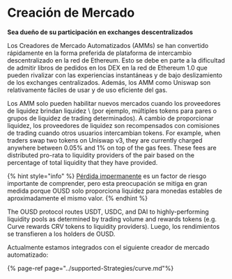 # Creación de Mercado

**Sea dueño de su participación en exchanges descentralizados**

Los Creadores de Mercado Automatizados \(AMMs\) se han convertido rápidamente en la forma preferida de plataforma de intercambio descentralizado en la red de Ethereum. Esto se debe en parte a la dificultad de admitir libros de pedidos en los DEX en la red de Ethereum 1.0 que pueden rivalizar con las experiencias instantáneas y de bajo deslizamiento de los exchanges centralizados. Además, los AMM como Uniswap son relativamente fáciles de usar y de uso eficiente del gas.

Los AMM solo pueden habilitar nuevos mercados cuando los proveedores de liquidez brindan liquidez \ (por ejemplo, múltiples tokens para pares o grupos de liquidez de trading determinados\). A cambio de proporcionar liquidez, los proveedores de liquidez son recompensados con comisiones de trading cuando otros usuarios intercambian tokens. For example, when traders swap two tokens on Uniswap v3, they are currently charged anywhere between 0.05% and 1% on top of the gas fees. These fees are distributed pro-rata to liquidity providers of the pair based on the percentage of total liquidity that they have provided.

{% hint style="info" %}
[Pérdida impermanente](https://medium.com/@pintail/uniswap-a-good-deal-for-liquidity-providers-104c0b6816f2) es un factor de riesgo importante de comprender, pero esta preocupación se mitiga en gran medida porque OUSD solo proporciona liquidez para monedas estables de aproximadamente el mismo valor.
{% endhint %}

The OUSD protocol routes USDT, USDC, and DAI to highly-performing liquidity pools as determined by trading volume and rewards tokens \(e.g. Curve rewards CRV tokens to liquidity providers\). Luego, los rendimientos se transfieren a los holders de OUSD.

Actualmente estamos integrados con el siguiente creador de mercado automatizado:

{% page-ref page="../supported-Strategies/curve.md"%}





